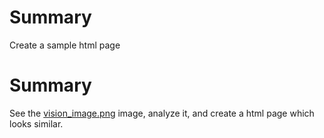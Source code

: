 # Summary

Create a sample html page

# Summary

See the [vision_image.png](vision_image.png) image, analyze it, and create a html page which looks similar.

